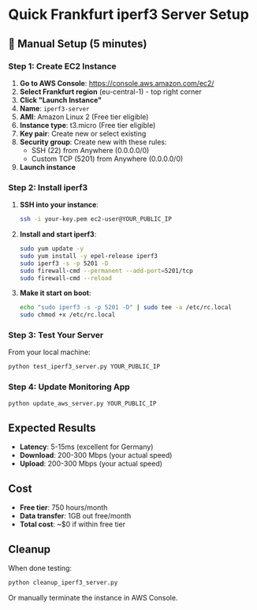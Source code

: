 # Quick Frankfurt iperf3 Server Setup

## 🚀 Manual Setup (5 minutes)

### Step 1: Create EC2 Instance
1. **Go to AWS Console**: https://console.aws.amazon.com/ec2/
2. **Select Frankfurt region** (eu-central-1) - top right corner
3. **Click "Launch Instance"**
4. **Name**: `iperf3-server`
5. **AMI**: Amazon Linux 2 (Free tier eligible)
6. **Instance type**: t3.micro (Free tier eligible)
7. **Key pair**: Create new or select existing
8. **Security group**: Create new with these rules:
   - SSH (22) from Anywhere (0.0.0.0/0)
   - Custom TCP (5201) from Anywhere (0.0.0.0/0)
9. **Launch instance**

### Step 2: Install iperf3
1. **SSH into your instance**:
   ```bash
   ssh -i your-key.pem ec2-user@YOUR_PUBLIC_IP
   ```

2. **Install and start iperf3**:
   ```bash
   sudo yum update -y
   sudo yum install -y epel-release iperf3
   sudo iperf3 -s -p 5201 -D
   sudo firewall-cmd --permanent --add-port=5201/tcp
   sudo firewall-cmd --reload
   ```

3. **Make it start on boot**:
   ```bash
   echo "sudo iperf3 -s -p 5201 -D" | sudo tee -a /etc/rc.local
   sudo chmod +x /etc/rc.local
   ```

### Step 3: Test Your Server
From your local machine:
```bash
python test_iperf3_server.py YOUR_PUBLIC_IP
```

### Step 4: Update Monitoring App
```bash
python update_aws_server.py YOUR_PUBLIC_IP
```

## Expected Results
- **Latency**: 5-15ms (excellent for Germany)
- **Download**: 200-300 Mbps (your actual speed)
- **Upload**: 200-300 Mbps (your actual speed)

## Cost
- **Free tier**: 750 hours/month
- **Data transfer**: 1GB out free/month
- **Total cost**: ~$0 if within free tier

## Cleanup
When done testing:
```bash
python cleanup_iperf3_server.py
```
Or manually terminate the instance in AWS Console.
